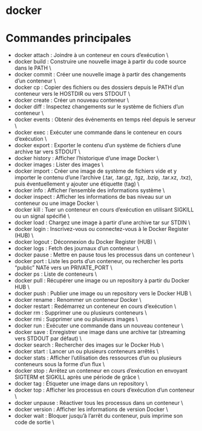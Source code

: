 # docker

# Commandes principales

- docker attach : Joindre à un conteneur en cours d’exécution \
- docker build : Construire une nouvelle image à partir du code source dans le PATH \
- docker commit : Créer une nouvelle image à partir des changements d’un conteneur \
- docker cp : Copier des fichiers ou des dossiers depuis le PATH d’un conteneur vers le HOSTDIR ou vers STDOUT \
- docker create : Créer un nouveau conteneur \
- docker diff : Inspectez changements sur le système de fichiers d’un conteneur \
- docker events : Obtenir des événements en temps réel depuis le serveur \
- docker exec : Exécuter une commande dans le conteneur en cours d’exécution \
- docker export : Exporter le contenu d’un système de fichiers d’une archive tar vers STDOUT \
- docker history : Afficher l’historique d’une image Docker \
- docker images : Lister des images \
- docker import : Créer une image de système de fichiers vide et y importer le contenu d’une l’archive (.tar, .tar.gz, .tgz, .bzip, .tar.xz, .txz), puis éventuellement y ajouter une étiquette (tag) \
- docker info : Afficher l’ensemble des informations système \
- docker inspect : Afficher les informations de bas niveau sur un conteneur ou une image Docker \
- docker kill : Tuer un conteneur en cours d’exécution en utilisant SIGKILL ou un signal spécifié \
- docker load : Chargez une image à partir d’une archive tar sur STDIN \
- docker login : Inscrivez-vous ou connectez-vous à le Docker Register (HUB) \
- docker logout : Déconnexion du Docker Register (HUB) \
- docker logs : Fetch des journaux d’un conteneur \
- docker pause : Mettre en pause tous les processus dans un conteneur \
- docker port : Liste les ports d’un conteneur, ou rechercher les ports “public” NATé vers un PRIVATE_PORT \
- docker ps : Liste de conteneurs \
- docker pull : Récupérer une image ou un repository à partir du Docker HUB \
- docker push : Publier une image ou un repository vers le Docker HUB \
- docker rename : Renommer un conteneur Docker \
- docker restart : Redémarrez un conteneur en cours d’exécution \
- docker rm : Supprimer une ou plusieurs conteneurs \
- docker rmi : Supprimer une ou plusieurs images \
- docker run : Exécuter une commande dans un nouveau conteneur \
- docker save : Enregistrer une image dans une archive tar (streaming vers STDOUT par défaut) \
- docker search : Rechercher des images sur le Docker Hub \
- docker start : Lancer un ou plusieurs conteneurs arrêtés \
- docker stats : Afficher l’utilisation des ressources d’un ou plusieurs conteneurs sous la forme d’un flux \
- docker stop : Arrêtez un conteneur en cours d’exécution en envoyant SIGTERM et SIGKILL après une période de grâce \
- docker tag : Étiqueter une image dans un repository \
- docker top : Afficher les processus en cours d’exécution d’un conteneur \
- docker unpause : Réactiver tous les processus dans un conteneur \
- docker version : Afficher les informations de version Docker \
- docker wait : Bloquer jusqu’à l’arrêt du conteneur, puis imprime son code de sortie \
